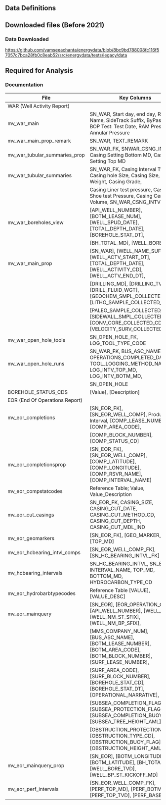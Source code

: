 ## Data Definitions

## Downloaded files (Before 2021)

### Data Downloaded

<https://github.com/vamseeachanta/energydata/blob/8bc9bd788008fc116f57057c7bca28fb0c8eab52/src/energydata/tests/legacy/data>

## Required for Analysis

### Documentation

| File                         | Key Columns                                                                                                             |
|------------------------------|--------------------------------------------------------------------------------------------------------------------------|
| WAR (Well Activity Report)   |                                                                                                                          |
| mv_war_main                  | SN_WAR, Start day, end day, Rig Name, SideTrack Suffix, ByPass Suffix, BOP Test: Test Date, RAM Pressure, Annular Pressure |
| mv_war_main_prop_remark      | SN_WAR, TEXT_REMARK                                                                                                      |
| mv_war_tubular_summaries_prop| SN_WAR_FK, SNWAR_CSNG_INT_FK, Casing Setting Bottom MD, Casing Setting Top MD                                            |
| mv_war_tubular_summaries     | SN_WAR_FK, Casing Interval Type CD, Casing hole Size, Casing Size, Casing Weight, Casing Grade,                          |
|                              | Casing Liner test pressure, Casing Shoe test Pressure, Casing Cement Volume, SN_WAR_CSNG_INTV                            |
| mv_war_boreholes_view        | [API_WELL_NUMBER], [BOTM_LEASE_NUM],[WELL_SPUD_DATE], [TOTAL_DEPTH_DATE], [BOREHOLE_STAT_DT],                            |
|                              | [BH_TOTAL_MD], [WELL_BORE_TVD]                                                                                          |
| mv_war_main_prop             | [SN_WAR], [WELL_NAME_SUFFIX], [WELL_ACTV_START_DT], [TOTAL_DEPTH_DATE], [WELL_ACTIVITY_CD], [WELL_ACTV_END_DT],          |
|                              | [DRILLING_MD], [DRILLING_TVD], [DRILL_FLUID_WGT], [GEOCHEM_SMPL_COLLECTED_CD], [LITHO_SAMPLE_COLLECTED_CD],              |
|                              | [PALEO_SAMPLE_COLLECTED_CD], [SIDEWALL_SMPL_COLLECTED_CD], [CONV_CORE_COLLECTED_CD], [VELOCITY_SURV_COLLECTED_CD]        |
| mv_war_open_hole_tools       | SN_OPEN_HOLE_FK, LOG_TOOL_TYPE_CODE                                                                                      |
| mv_war_open_hole_runs        | SN_WAR_FK, BUS_ASC_NAME, OPERATIONS_COMPLETED_DATE, TOOL_LOGGING_METHOD_NAME, LOG_INTV_TOP_MD, LOG_INTV_BOTM_MD,         |
|                              | SN_OPEN_HOLE                                                                                                            |
| BOREHOLE_STATUS_CDS          | [Value], [Description]                                                                                                  |
| EOR (End Of Operations Report)|                                                                                                                         |
| mv_eor_completions           | [SN_EOR_FK], [SN_EOR_WELL_COMP], Production Interval, [COMP_LEASE_NUMBER], [COMP_AREA_CODE],                             |
|                              | [COMP_BLOCK_NUMBER], [COMP_STATUS_CD]                                                                                   |
| mv_eor_completionsprop       | [SN_EOR_FK], [SN_EOR_WELL_COMP], [COMP_LATITUDE], [COMP_LONGITUDE], [COMP_RSVR_NAME], [COMP_INTERVAL_NAME]              |
| mv_eor_compstatcodes         | Reference Table; Value, Value_Description                                                                               |
| mv_eor_cut_casings           | SN_EOR_FK, CASING_SIZE, CASING_CUT_DATE, CASING_CUT_METHOD_CD, CASING_CUT_DEPTH, CASING_CUT_MDL_IND                     |
| mv_eor_geomarkers            | [SN_EOR_FK], [GEO_MARKER_NAME], [TOP_MD]                                                                                |
| mv_eor_hcbearing_intvl_comps | [SN_EOR_WELL_COMP_FK], [SN_HC_BEARING_INTVL_FK]                                                                         |
| mv_hcbearing_intervals       | SN_HC_BEARING_INTVL, SN_EOR_FK, INTERVAL_NAME, TOP_MD, BOTTOM_MD, HYDROCARBON_TYPE_CD                                   |
| mv_eor_hydrobarbtypecodes    | Reference Table [VALUE], [VALUE_DESC]                                                                                   |
| mv_eor_mainquery             | [SN_EOR], [EOR_OPERATION_CD], [API_WELL_NUMBER], [WELL_NAME], [WELL_NM_ST_SFIX], [WELL_NM_BP_SFIX],                     |
|                              | [MMS_COMPANY_NUM], [BUS_ASC_NAME], [BOTM_LEASE_NUMBER], [BOTM_AREA_CODE], [BOTM_BLOCK_NUMBER], [SURF_LEASE_NUMBER],      |
|                              | [SURF_AREA_CODE], [SURF_BLOCK_NUMBER], [BOREHOLE_STAT_CD], [BOREHOLE_STAT_DT], [OPERATIONAL_NARRATIVE],                  |
|                              | [SUBSEA_COMPLETION_FLAG], [SUBSEA_PROTECTION_FLAG], [SUBSEA_COMPLETION_BUOY_FLAG], [SUBSEA_TREE_HEIGHT_AML],             |
|                              | [OBSTRUCTION_PROTECTION_FLAG], [OBSTRUCTION_TYPE_CD], [OBSTRUCTION_BUOY_FLAG], [OBSTRUCTION_HEIGHT_AML]                |
| mv_eor_mainquery_prop        | [SN_EOR], [BOTM_LONGITUDE], [BOTM_LATITUDE], [BH_TOTAL_MD], [WELL_BORE_TVD], [WELL_BP_ST_KICKOFF_MD]                    |
| mv_eor_perf_intervals        |[SN_EOR_WELL_COMP_FK],             [PERF_TOP_MD], [PERF_BOTM_TVD], [PERF_TOP_TVD], [PERF_BASE_MD]                                   |